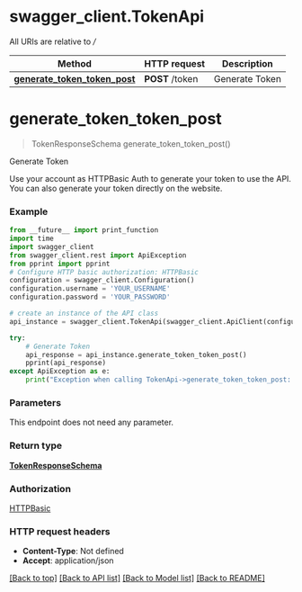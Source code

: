 # swagger_client.TokenApi

All URIs are relative to */*

Method | HTTP request | Description
------------- | ------------- | -------------
[**generate_token_token_post**](TokenApi.md#generate_token_token_post) | **POST** /token | Generate Token

# **generate_token_token_post**
> TokenResponseSchema generate_token_token_post()

Generate Token

Use your account as HTTPBasic Auth to generate your token to use the API. You can also generate your token directly on the website.

### Example
```python
from __future__ import print_function
import time
import swagger_client
from swagger_client.rest import ApiException
from pprint import pprint
# Configure HTTP basic authorization: HTTPBasic
configuration = swagger_client.Configuration()
configuration.username = 'YOUR_USERNAME'
configuration.password = 'YOUR_PASSWORD'

# create an instance of the API class
api_instance = swagger_client.TokenApi(swagger_client.ApiClient(configuration))

try:
    # Generate Token
    api_response = api_instance.generate_token_token_post()
    pprint(api_response)
except ApiException as e:
    print("Exception when calling TokenApi->generate_token_token_post: %s\n" % e)
```

### Parameters
This endpoint does not need any parameter.

### Return type

[**TokenResponseSchema**](TokenResponseSchema.md)

### Authorization

[HTTPBasic](../README.md#HTTPBasic)

### HTTP request headers

 - **Content-Type**: Not defined
 - **Accept**: application/json

[[Back to top]](#) [[Back to API list]](../README.md#documentation-for-api-endpoints) [[Back to Model list]](../README.md#documentation-for-models) [[Back to README]](../README.md)

